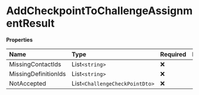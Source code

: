 # AddCheckpointToChallengeAssignmentResult

**Properties**

| Name                 | Type                           | Required | Description |
| :------------------- | :----------------------------- | :------- | :---------- |
| MissingContactIds    | List`<string>`                 | ❌       |             |
| MissingDefinitionIds | List`<string>`                 | ❌       |             |
| NotAccepted          | List`<ChallengeCheckPointDto>` | ❌       |             |

<!-- This file was generated by liblab | https://liblab.com/ -->
